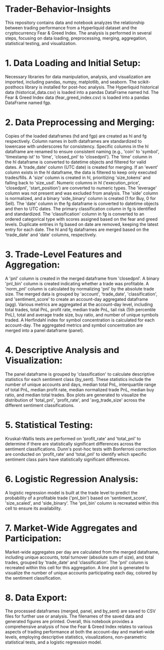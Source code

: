 # Trader-Behavior-Insights
This repository contains data and notebook analyzes the relationship between trading performance from a Hyperliquid dataset and the cryptocurrency Fear &amp; Greed Index. The analysis is performed in several steps, focusing on data loading, preprocessing, merging, aggregation, statistical testing, and visualization.

# 1. Data Loading and Initial Setup:
Necessary libraries for data manipulation, analysis, and visualization are imported, including pandas, numpy, matplotlib, and seaborn.
The scikit-posthocs library is installed for post-hoc analysis.
The Hyperliquid historical data (historical_data.csv) is loaded into a pandas DataFrame named hd.
The Fear & Greed Index data (fear_greed_index.csv) is loaded into a pandas DataFrame named fgp.

# 2. Data Preprocessing and Merging:
Copies of the loaded dataframes (hd and fgp) are created as hl and fg respectively.
Column names in both dataframes are standardized to lowercase with underscores for consistency.
Specific columns in the hl dataframe are renamed to ensure consistent naming (e.g., 'coin' to 'symbol', 'timestamp ist' to 'time', 'closed_pnl' to 'closedpnl').
The 'time' column in the hl dataframe is converted to datetime objects and filtered for valid dates. A 'trade_date' column (UTC date) is created for merging.
If an 'event' column exists in the hl dataframe, the data is filtered to keep only executed trades/fills.
A 'size' column is created in hl, prioritizing 'size_tokens' and falling back to 'size_usd'.
Numeric columns in hl ('execution_price', 'closedpnl', 'start_position') are converted to numeric types. The 'leverage' column was not present and was excluded from analysis.
The 'side' column is normalized, and a binary 'side_binary' column is created (1 for Buy, 0 for Sell).
The 'date' column in the fg dataframe is converted to datetime objects and then to UTC dates.
The primary classification column in fg is identified and standardized.
The 'classification' column in fg is converted to an ordered categorical type with scores assigned based on the fear and greed levels.
Duplicate entries in fg based on date are removed, keeping the latest entry for each date.
The hl and fg dataframes are merged based on the 'trade_date' and 'date' columns, respectively.

# 3. Trade-Level Features and Aggregation:
A 'pnl' column is created in the merged dataframe from 'closedpnl'.
A binary 'pnl_bin' column is created indicating whether a trade was profitable.
A 'norm_pnl' column is calculated by normalizing 'pnl' by the absolute trade size.
The merged data is grouped by 'account', 'trade_date', 'classification', and 'sentiment_score' to create an account-day aggregated dataframe (agg).
Various metrics are aggregated at the account-day level, including total trades, total PnL, profit rate, median trade PnL, tail risk (5th percentile PnL), total and average trade size, buy ratio, and number of unique symbols traded.
A Herfindahl index for symbol concentration is calculated for each account-day.
The aggregated metrics and symbol concentration are merged into a panel dataframe (panel).

# 4. Descriptive Analysis and Visualization:
The panel dataframe is grouped by 'classification' to calculate descriptive statistics for each sentiment class (by_sent). These statistics include the number of unique accounts and days, median total PnL, interquartile range of total PnL, median profit rate, median normalized trade PnL, median buy ratio, and median total trades.
Box plots are generated to visualize the distribution of 'total_pnl', 'profit_rate', and 'avg_trade_size' across the different sentiment classifications.

# 5. Statistical Testing:
Kruskal–Wallis tests are performed on 'profit_rate' and 'total_pnl' to determine if there are statistically significant differences across the sentiment classifications.
Dunn's post-hoc tests with Bonferroni correction are conducted on 'profit_rate' and 'total_pnl' to identify which specific sentiment class pairs have statistically significant differences.

# 6. Logistic Regression Analysis:
A logistic regression model is built at the trade level to predict the probability of a profitable trade ('pnl_bin') based on 'sentiment_score', 'size_scaled', and 'side_binary'. The 'pnl_bin' column is recreated within this cell to ensure its availability.

# 7. Market-Wide Aggregates and Participation:
Market-wide aggregates per day are calculated from the merged dataframe, including unique accounts, total turnover (absolute sum of size), and total trades, grouped by 'trade_date' and 'classification'. The 'pnl' column is recreated within this cell for this aggregation.
A line plot is generated to visualize the number of unique accounts participating each day, colored by the sentiment classification.

# 8. Data Export:
The processed dataframes (merged, panel, and by_sent) are saved to CSV files for further use or analysis.
The filenames of the saved data and generated figures are printed.
Overall, this notebook provides a comprehensive analysis of how the Fear & Greed Index relates to various aspects of trading performance at both the account-day and market-wide levels, employing descriptive statistics, visualizations, non-parametric statistical tests, and a logistic regression model.
